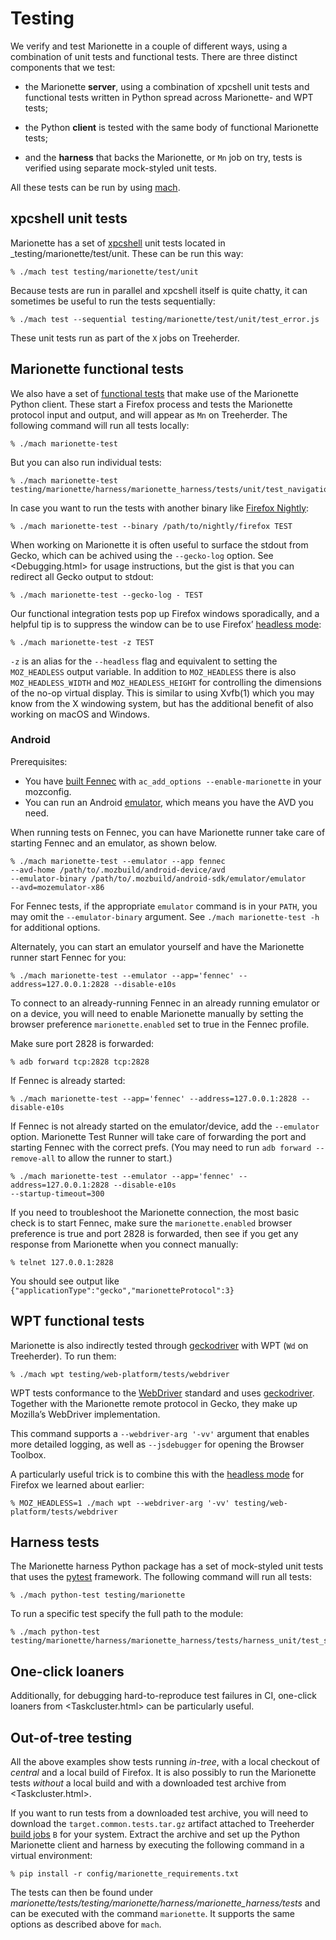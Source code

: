 Testing
=======

We verify and test Marionette in a couple of different ways, using
a combination of unit tests and functional tests.  There are three
distinct components that we test:

  - the Marionette **server**, using a combination of xpcshell
    unit tests and functional tests written in Python spread across
    Marionette- and WPT tests;

  - the Python **client** is tested with the same body of functional
    Marionette tests;

  - and the **harness** that backs the Marionette, or `Mn` job on
    try, tests is verified using separate mock-styled unit tests.

All these tests can be run by using [mach].

[mach]: https://developer.mozilla.org/en-US/docs/Mozilla/Developer_guide/mach

xpcshell unit tests
-------------------

Marionette has a set of [xpcshell] unit tests located in
_testing/marionette/test/unit.  These can be run this way:

	% ./mach test testing/marionette/test/unit

Because tests are run in parallel and xpcshell itself is quite
chatty, it can sometimes be useful to run the tests sequentially:

	% ./mach test --sequential testing/marionette/test/unit/test_error.js

These unit tests run as part of the `X` jobs on Treeherder.

[xpcshell]: https://developer.mozilla.org/en-US/docs/Mozilla/QA/Writing_xpcshell-based_unit_tests


Marionette functional tests
---------------------------

We also have a set of [functional tests] that make use of the Marionette
Python client.  These start a Firefox process and tests the Marionette
protocol input and output, and will appear as `Mn` on Treeherder.
The following command will run all tests locally:

	% ./mach marionette-test

But you can also run individual tests:

	% ./mach marionette-test testing/marionette/harness/marionette_harness/tests/unit/test_navigation.py

In case you want to run the tests with another binary like [Firefox Nightly]:

	% ./mach marionette-test --binary /path/to/nightly/firefox TEST

When working on Marionette it is often useful to surface the stdout
from Gecko, which can be achived using the `--gecko-log` option.
See <Debugging.html> for usage instructions, but the gist is that
you can redirect all Gecko output to stdout:

    % ./mach marionette-test --gecko-log - TEST

Our functional integration tests pop up Firefox windows sporadically,
and a helpful tip is to suppress the window can be to use Firefox’
[headless mode]:

    % ./mach marionette-test -z TEST

`-z` is an alias for the `--headless` flag and equivalent to setting
the `MOZ_HEADLESS` output variable.  In addition to `MOZ_HEADLESS`
there is also `MOZ_HEADLESS_WIDTH` and `MOZ_HEADLESS_HEIGHT` for
controlling the dimensions of the no-op virtual display.  This is
similar to using Xvfb(1) which you may know from the X windowing system,
but has the additional benefit of also working on macOS and Windows.

[functional tests]: PythonTests.html
[Firefox Nightly]: https://nightly.mozilla.org/


### Android

Prerequisites:

*   You have [built Fennec](https://developer.mozilla.org/en-US/docs/Mozilla/Developer_guide/Build_Instructions/Simple_Firefox_for_Android_build) with
    `ac_add_options --enable-marionette` in your mozconfig.
*   You can run an Android [emulator](https://wiki.mozilla.org/Mobile/Fennec/Android/Testing#Running_tests_on_the_Android_emulator),
    which means you have the AVD you need.

When running tests on Fennec, you can have Marionette runner take care of
starting Fennec and an emulator, as shown below.

	% ./mach marionette-test --emulator --app fennec
    --avd-home /path/to/.mozbuild/android-device/avd
    --emulator-binary /path/to/.mozbuild/android-sdk/emulator/emulator
    --avd=mozemulator-x86

For Fennec tests, if the appropriate `emulator` command is in your `PATH`, you may omit the `--emulator-binary` argument.  See `./mach marionette-test -h`
for additional options.

Alternately, you can start an emulator yourself and have the Marionette runner
start Fennec for you:

    % ./mach marionette-test --emulator --app='fennec' --address=127.0.0.1:2828 --disable-e10s

To connect to an already-running Fennec in an already running emulator or on a device, you will need to enable Marionette manually by setting the browser preference
`marionette.enabled` set to true in the Fennec profile.

Make sure port 2828 is forwarded:

	% adb forward tcp:2828 tcp:2828

If Fennec is already started:

    % ./mach marionette-test --app='fennec' --address=127.0.0.1:2828 --disable-e10s

If Fennec is not already started on the emulator/device, add the `--emulator`
option. Marionette Test Runner will take care of forwarding the port and
starting Fennec with the correct prefs. (You may need to run
`adb forward --remove-all` to allow the runner to start.)

    % ./mach marionette-test --emulator --app='fennec' --address=127.0.0.1:2828 --disable-e10s
    --startup-timeout=300

If you need to troubleshoot the Marionette connection, the most basic check is
to start Fennec, make sure the `marionette.enabled` browser preference is
true and port 2828 is forwarded, then see if you get any response from
Marionette when you connect manually:

    % telnet 127.0.0.1:2828

You should see output like `{"applicationType":"gecko","marionetteProtocol":3}`

[headless mode]: https://developer.mozilla.org/en-US/Firefox/Headless_mode
[geckodriver]: /testing/geckodriver/geckodriver


WPT functional tests
--------------------

Marionette is also indirectly tested through [geckodriver] with WPT
(`Wd` on Treeherder).  To run them:

	% ./mach wpt testing/web-platform/tests/webdriver

WPT tests conformance to the [WebDriver] standard and uses
[geckodriver].  Together with the Marionette remote protocol in
Gecko, they make up Mozilla’s WebDriver implementation.

This command supports a `--webdriver-arg '-vv'` argument that
enables more detailed logging, as well as `--jsdebugger` for opening
the Browser Toolbox.

A particularly useful trick is to combine this with the [headless
mode] for Firefox we learned about earlier:

	% MOZ_HEADLESS=1 ./mach wpt --webdriver-arg '-vv' testing/web-platform/tests/webdriver

[WebDriver]: https://w3c.github.io/webdriver/webdriver-spec.html


Harness tests
-------------

The Marionette harness Python package has a set of mock-styled unit
tests that uses the [pytest] framework.  The following command will
run all tests:

	% ./mach python-test testing/marionette

To run a specific test specify the full path to the module:

	% ./mach python-test testing/marionette/harness/marionette_harness/tests/harness_unit/test_serve.py

[pytest]: https://docs.pytest.org/en/latest/


One-click loaners
-----------------

Additionally, for debugging hard-to-reproduce test failures in CI,
one-click loaners from <Taskcluster.html> can be particularly useful.


Out-of-tree testing
-------------------

All the above examples show tests running _in-tree_, with a local
checkout of _central_ and a local build of Firefox.  It is also
possibly to run the Marionette tests _without_ a local build and
with a downloaded test archive from <Taskcluster.html>.

If you want to run tests from a downloaded test archive, you will
need to download the `target.common.tests.tar.gz` artifact attached to
Treeherder [build jobs] `B` for your system.  Extract the archive
and set up the Python Marionette client and harness by executing
the following command in a virtual environment:

	% pip install -r config/marionette_requirements.txt

The tests can then be found under
_marionette/tests/testing/marionette/harness/marionette_harness/tests_
and can be executed with the command `marionette`.  It supports
the same options as described above for `mach`.

[build jobs]: https://treeherder.mozilla.org/#/jobs?repo=mozilla-central&filter-searchStr=build
